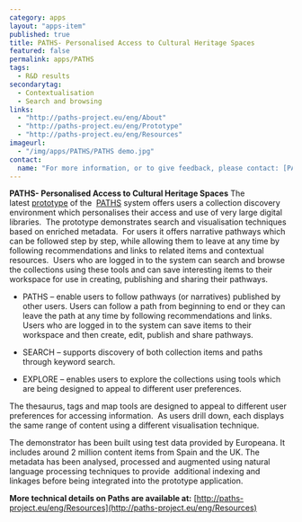 ```yaml
---
category: apps
layout: "apps-item"
published: true
title: PATHS- Personalised Access to Cultural Heritage Spaces
featured: false
permalink: apps/PATHS
tags: 
  - R&D results
secondarytag: 
  - Contextualisation
  - Search and browsing
links: 
  - "http://paths-project.eu/eng/About"
  - "http://paths-project.eu/eng/Prototype"
  - "http://paths-project.eu/eng/Resources"
imageurl: 
  - "/img/apps/PATHS/PATHS demo.jpg"
contact: 
  name: "For more information, or to give feedback, please contact: [PATHS](http://www.paths-project.eu/eng/About/Contact-Us)"
---
```

**PATHS- Personalised Access to Cultural Heritage Spaces**
The latest&nbsp;[prototype](http://paths-project.eu/eng/Prototype)&nbsp;of the&nbsp;&nbsp;[PATHS](http://paths-project.eu/eng/About)&nbsp;system offers users a collection discovery environment which personalises their access and use of very large digital libraries.&nbsp; The prototype demonstrates search and visualisation techniques based on enriched metadata.&nbsp; For users it offers narrative pathways which can be followed step by step, while allowing them to leave at any time by following recommendations and links to related items and contextual resources.&nbsp; Users who are logged in to the system can search and browse the collections using these tools and can save interesting items to their workspace for use in creating, publishing and sharing their pathways.

* PATHS &ndash; enable users to follow pathways (or narratives) published by other users. Users can follow a path from beginning to end or they can leave the path at any time by following recommendations and links. Users who are logged in to the system can save items to their workspace and then create, edit, publish and share pathways.

* SEARCH &ndash; supports discovery of both collection items and paths through keyword search.

* EXPLORE &ndash; enables users to explore the collections using tools which are being designed to appeal to different user preferences.

The thesaurus, tags and map tools are designed to appeal to different user preferences for accessing information.&nbsp; As users drill down, each displays the same range of content using a different visualisation technique.

The demonstrator has been built using test data provided by Europeana. It includes around 2 million content items from Spain and the UK. The metadata has been analysed, processed and augmented using natural language processing techniques to provide&nbsp; additional indexing and linkages before being integrated into the prototype application.

**More technical details on Paths are available at:**&nbsp;[http://paths-project.eu/eng/Resources](http://paths-project.eu/eng/Resources)

